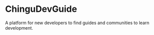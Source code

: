 # ChinguDevGuide
A platform for new developers to find guides and communities to learn development.

